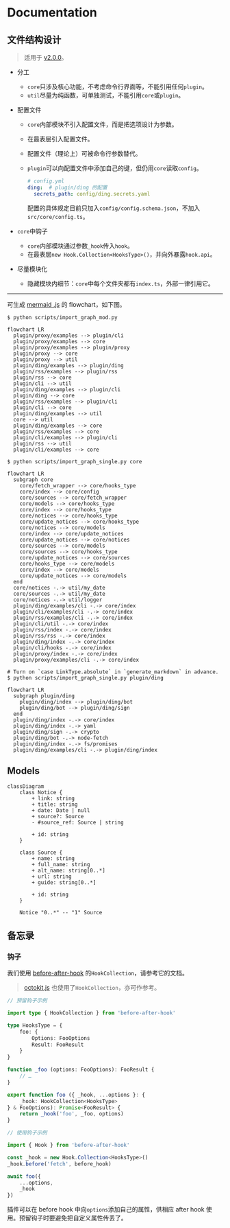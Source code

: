 # Documentation

## 文件结构设计

> 适用于 [v2.0.0](https://github.com/YDX-2147483647/bulletin-issues-transferred/releases/tag/v2.0.0)。

- 分工
  - `core`只涉及核心功能，不考虑命令行界面等，不能引用任何`plugin`。
  - `util`尽量为纯函数，可单独测试，不能引用`core`或`plugin`。
  
- 配置文件
  - `core`内部模块不引入配置文件，而是把选项设计为参数。
  
  - 在最表层引入配置文件。
  
  - 配置文件（理论上）可被命令行参数替代。
  
  - `plugin`可以向配置文件中添加自己的键，但仍用`core`读取`config`。
  
    ```yaml
    # config.yml
    ding:  # plugin/ding 的配置
      secrets_path: config/ding.secrets.yaml
    ```
  
    配置的具体规定目前只加入`config/config.schema.json`，不加入`src/core/config.ts`。
  
- `core`中钩子
  - `core`内部模块通过参数`_hook`传入`hook`。
  - 在最表层`new Hook.Collection<HooksType>()`，并向外暴露`hook.api`。
  
- 尽量模块化
  - 隐藏模块内细节：`core`中每个文件夹都有`index.ts`，外部一律引用它。

---

可生成 [mermaid .js](https://mermaid-js.github.io/mermaid/#/) 的 flowchart，如下图。

```shell
$ python scripts/import_graph_mod.py
```

```mermaid
flowchart LR
  plugin/proxy/examples --> plugin/cli
  plugin/proxy/examples --> core
  plugin/proxy/examples --> plugin/proxy
  plugin/proxy --> core
  plugin/proxy --> util
  plugin/ding/examples --> plugin/ding
  plugin/rss/examples --> plugin/rss
  plugin/rss --> core
  plugin/cli --> util
  plugin/ding/examples --> plugin/cli
  plugin/ding --> core
  plugin/rss/examples --> plugin/cli
  plugin/cli --> core
  plugin/ding/examples --> util
  core --> util
  plugin/ding/examples --> core
  plugin/rss/examples --> core
  plugin/cli/examples --> plugin/cli
  plugin/rss --> util
  plugin/cli/examples --> core
```

```shell
$ python scripts/import_graph_single.py core
```

```mermaid
flowchart LR
  subgraph core
    core/fetch_wrapper --> core/hooks_type
    core/index --> core/config
    core/sources --> core/fetch_wrapper
    core/models --> core/hooks_type
    core/index --> core/hooks_type
    core/notices --> core/hooks_type
    core/update_notices --> core/hooks_type
    core/notices --> core/models
    core/index --> core/update_notices
    core/update_notices --> core/notices
    core/sources --> core/models
    core/sources --> core/hooks_type
    core/update_notices --> core/sources
    core/hooks_type --> core/models
    core/index --> core/models
    core/update_notices --> core/models
  end
  core/notices -.-> util/my_date
  core/sources -.-> util/my_date
  core/notices -.-> util/logger
  plugin/ding/examples/cli -.-> core/index
  plugin/cli/examples/cli -.-> core/index
  plugin/rss/examples/cli -.-> core/index
  plugin/cli/util -.-> core/index
  plugin/rss/index -.-> core/index
  plugin/rss/rss -.-> core/index
  plugin/ding/index -.-> core/index
  plugin/cli/hooks -.-> core/index
  plugin/proxy/index -.-> core/index
  plugin/proxy/examples/cli -.-> core/index
```

```shell
# Turn on `case LinkType.absolute` in `generate_markdown` in advance.
$ python scripts/import_graph_single.py plugin/ding
```

```mermaid
flowchart LR
  subgraph plugin/ding
    plugin/ding/index --> plugin/ding/bot
    plugin/ding/bot --> plugin/ding/sign
  end
  plugin/ding/index -.-> core/index
  plugin/ding/index -.-> yaml
  plugin/ding/sign -.-> crypto
  plugin/ding/bot -.-> node-fetch
  plugin/ding/index -.-> fs/promises
  plugin/ding/examples/cli -.-> plugin/ding/index
```

## Models

```mermaid
classDiagram
    class Notice {
        + link: string
        + title: string
        + date: Date | null
        + source?: Source
        - #source_ref: Source | string

        + id: string
    }

    class Source {
        + name: string
        + full_name: string
        + alt_name: string[0..*]
        + url: string
        + guide: string[0..*]

        + id: string
    }

    Notice "0..*" -- "1" Source
```

## 备忘录

### 钩子

我们使用 [before-after-hook](https://www.npmjs.com/package/before-after-hook) 的`HookCollection`，请参考它的文档。

> [octokit.js](https://github.com/octokit/request.js) 也使用了`HookCollection`，亦可作参考。

```typescript
// 预留钩子示例

import type { HookCollection } from 'before-after-hook'

type HooksType = {
    foo: {
        Options: FooOptions
        Result: FooResult
    }
}

function _foo (options: FooOptions): FooResult {
    // …
}

export function foo ({ _hook, ...options }: {
    _hook: HookCollection<HooksType>
} & FooOptions): Promise<FooResult> {
    return _hook('foo', _foo, options)
}
```

```typescript
// 使用钩子示例

import { Hook } from 'before-after-hook'

const _hook = new Hook.Collection<HooksType>()
_hook.before('fetch', before_hook)

await foo({
    ...options,
    _hook
})
```

插件可以在 before hook 中向`options`添加自己的属性，供相应 after hook 使用。预留钩子时要避免把自定义属性传丢了。
